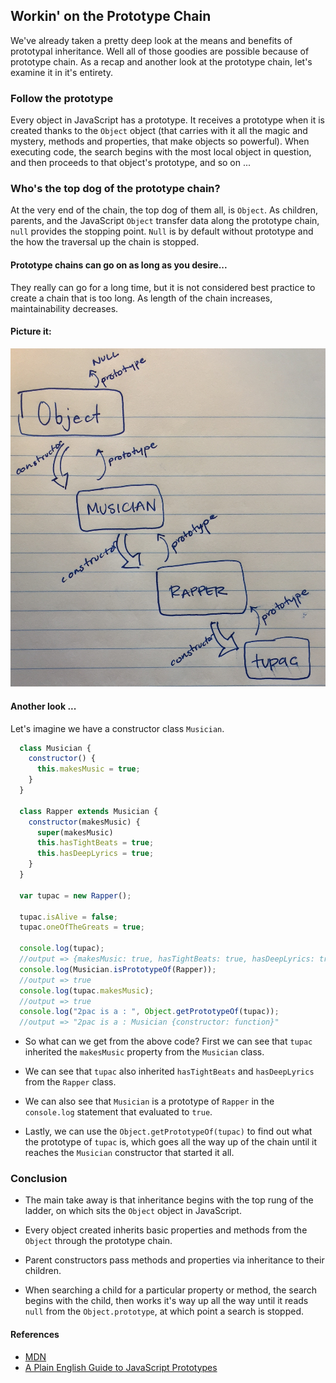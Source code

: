 ## Workin' on the Prototype Chain

We've already taken a pretty deep look at the means and benefits of prototypal inheritance. Well all of those goodies are possible because of prototype chain. As a recap and another look at the prototype chain, let's examine it in it's entirety.

### Follow the prototype

Every object in JavaScript has a prototype. It receives a prototype when it is created thanks to the `Object` object (that carries with it all the magic and mystery, methods and properties, that make objects so powerful).
When executing code, the search begins with the most local object in question, and then proceeds to that object's prototype, and so on ...

### Who's the top dog of the prototype chain?

At the very end of the chain, the top dog of them all, is `Object`. As children, parents, and the JavaScript `Object` transfer data along the prototype chain, `null` provides the stopping point. `Null` is by default without prototype and the how the traversal up the chain is stopped.

#### Prototype chains can go on as long as you desire...

They really can go for a long time, but it is not considered best practice to create a chain that is too long. As length of the chain increases, maintainability decreases.

#### Picture it:
![Prototype Chain](./chain.jpg)

#### Another look ...

Let's imagine we have a constructor class `Musician`.

```js
  class Musician {
    constructor() {
      this.makesMusic = true;
    }
  }

  class Rapper extends Musician {
    constructor(makesMusic) {
      super(makesMusic)
      this.hasTightBeats = true;
      this.hasDeepLyrics = true;
    }
  }

  var tupac = new Rapper();

  tupac.isAlive = false;
  tupac.oneOfTheGreats = true;

  console.log(tupac);
  //output => {makesMusic: true, hasTightBeats: true, hasDeepLyrics: true, isAlive: false, oneOfTheGreats: true}
  console.log(Musician.isPrototypeOf(Rapper));
  //output => true
  console.log(tupac.makesMusic);
  //output => true
  console.log("2pac is a : ", Object.getPrototypeOf(tupac));
  //output => "2pac is a : Musician {constructor: function}"

```

* So what can we get from the above code? First we can see that `tupac` inherited the `makesMusic` property from the `Musician` class.

* We can see that `tupac` also inherited `hasTightBeats` and `hasDeepLyrics` from the `Rapper` class.

* We can also see that `Musician` is a prototype of `Rapper` in the `console.log` statement that evaluated to `true`.

* Lastly, we can use the `Object.getPrototypeOf(tupac)` to find out what the prototype of `tupac` is, which goes all the way up of the chain until it reaches the `Musician` constructor that started it all.

### Conclusion

* The main take away is that inheritance begins with the top rung of the ladder, on which sits the `Object` object
in JavaScript.

* Every object created inherits basic properties and methods from the `Object` through the prototype chain.

* Parent constructors pass methods and properties via inheritance to their children.

* When searching a child for a particular property or method, the search begins with the child, then works it's way up all the way until it reads `null` from the `Object.prototype`, at which point a search is stopped.

#### References

- [MDN](https://developer.mozilla.org/en-US/docs/Web/JavaScript/Inheritance_and_the_prototype_chain)
- [A Plain English Guide to JavaScript Prototypes](http://sporto.github.io/blog/2013/02/22/a-plain-english-guide-to-javascript-prototypes/)
